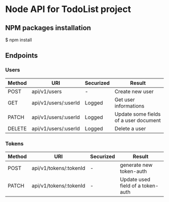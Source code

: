# Node API for TodoList project

## NPM packages installation

$ npm install

## Endpoints

### Users

|Method	| URI | Securized | Result |
|---	|---	|---	|---	|
| POST  |  api/v1/users 	| - 	| Create new user |
| GET   |  api/v1/users/:userId 	| Logged 	| Get user informations  |
| PATCH 	|  api/v1/users/:userId 	| Logged 	|  Update some fields of a user document |
| DELETE 	|  api/v1/users/:userId 	| Logged 	|  Delete a user |

### Tokens

|Method	| URI | Securized | Result |
|---	|---	|---	|---	|
| POST  |  api/v1/tokens/:tokenId 	| - 	| generate new token-auth |
| PATCH 	|  api/v1/tokens/:tokenId 	| - 	| Update used field of a token-auth |
